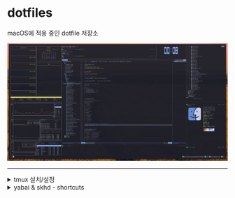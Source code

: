 # dotfiles
macOS에 적용 중인 dotfile 저장소

![screenshot](doc/screenshot.png)

------

<details>
<summary>tmux 설치/설정</summary>

### 설치
```shell
brew install tmux
```
### tmux true color 설정

~/.tmux.conf에 다음과 같이 설정
```
set -g default-terminal "tmux-256color"
set-option -sa terminal-features ",xterm-256color:RGB"
set-option -ga terminal-overrides ",eterm-256color:Tc"
```

.zshrc 에 다음과 같이 설정
```
alias tmux="tmux -2"
```

~/.config/kitty/kitty.conf에 다음과 같이 설정
```
term        xterm-256color
```

source ~/.zshrc
termnial을 다시 실행하고, nvim에서 :checkhealth를 수행했을 때, 아래와 같은 결과가 나와야 한다.
![sshot1](doc/sshot1.png)



------

### <span style="color:yellow">kitty terminal 실행 시, tmux 자동 실행</span>

~/.zshrc를 열고, 제일 마지막에 다음을 추가
```
[ -z "$TMUX" ] && command -v tmux &> /dev/null && tmux
```



------

### <span style="color:yellow">tmux에서 nvim 실행 시, insert mode에서 커서가 변경되지 않는 문제.</span>

.tmux.conf에 다음을 추가한다.
```
set-option -ga terminal-overrides '*:Ss=\E[%p1%d q:Se=\E[ q'
```
tmux shell에서 tmux kill-server를 실행 한 후, 다시 tmux를 실행하면 적용됨.



------

### <span style="color:yellow">tmux 사용법 간단 정리.</span>
- command prefix(ctrl-b)키를 누른 후에 다음 키를 누를 때는, command prefix를 누르고 있지 않아도 됨.
- 아래의 테이블에서 ctrl-b(command prefix)는 그냥 Prefix로 표현함
- pane은 tmux window의 분활된 화면(panel)을 의미

| 단축키              | 설명                                                        |
| ------------------- | ----------------------------------------------------------- |
| Prefix  %           | pane를 세로로 추가                                          |
| Prefix  "           | pane을 가로로 추가                                          |
| Prefix  x           | 사용 중인 pane을 종료                                       |
| Prefix  {           | 현재 pane의 위치를 반 시계 방향으로 변경(swap)              |
| Prefix  }           | 현재 pane의 위치를 시계 방향으로 변경(swap)                 |
| Prefix  [space key] | 가로로 분할돤 pane을 세로로 변경 혹은 그 반대 경우로 toggle |
| Prefix  ?           | tmux의 단축키 help, 종료는 q                                |
| Prefix  [방향키]    | 커서를 해당 방향의 panel로 이동 (change focus)              |
| Prefix  [cmd key]   | pane의 크기를 해당 방향으로 늘리거나 줄임 (resize pane)     |
| Prefix  z           | pane zoom toggle                                            |
| Prefix  a           | pane zoom 상태에서 이전 pane으로 변경 (a 연타 가능)         |
| Prefix  s           | pane zoom 상태에서 다음 pane으로 변경 (s 연타 가능)         |



------

### <span style="color:yellow">tmux plugin manager TPM 설치 밑 catpppuccin theme 설치</span>

Tmux  Plugin Manager (TPM) 설치

```shell
git clone https://github.com/tmux-plugins/tpm ~/.tmux/plugins/tpm
```

git clone이 완료되면, ~/.tmux.conf를 열고, 파일 제일 하단에 아래의 내용을 추가한다.

```shell
# List of plugins

set -g @plugin 'tmux-plugins/tpm'
set -g @plugin 'tmux-plugins/tmux-sensible'


# Initialize TMUX plugin manager (keep this line at the very bottom of tmux.conf)
run '~/.tmux/plugins/tpm/tpm'
```

파일을 저장하고 shell로 나와서 아래의 명령을 수행

```shell
tmux source-file ~/.tmux.conf
```

다시, ~/.tmux.conf 파일을 열고, catppccin plugin을 설치한다.

```shell
# catppuccin plugin
set -g @plugin 'catppuccin/tmux'
set -g @catppuccin_flavour 'mocha' # or frappe, macchiato, mocha
set -g @catppuccin_window_left_separator "█"
set -g @catppuccin_window_right_separator "█ "
set -g @catppuccin_window_number_position "right"
set -g @catppuccin_window_middle_separator "  █"

set -g @catppuccin_window_default_fill "number"

set -g @catppuccin_window_current_fill "number"
set -g @catppuccin_window_current_text "#{pane_current_path}"

set -g @catppuccin_status_modules_right "application session date_time"
set -g @catppuccin_status_left_separator  ""
set -g @catppuccin_status_right_separator " "
set -g @catppuccin_status_right_separator_inverse "yes"
set -g @catppuccin_status_fill "all"
set -g @catppuccin_status_connect_separator "no"

# --------------------------------------------
set -g @plugin 'tmux-plugins/tpm'
set -g @plugin 'tmux-plugins/tmux-sensible'

```

점선 위의 내용만 추가하면 된다.  추가가 완료 되었으면.. 저장 후, 다시 tmux shell로 나온다.

```shell
Prefix + I
```

ctrl-b + I (대문자 i)를 눌러주면, 아래와 같은 화면이 나오면서  plugin을 설치하게 된다.

![tpm](doc/tmux_plugin_install.png)
</details>
<details>
<summary>yabai & skhd - shortcuts</summary>

| 단축키                         | 설명                                              |
| ------------------------------ | --------------------------------------------------|
| alt         + [방향키]         | 해당 방향의 window로 포커스 이동 (change focus)   |
| alt + shift + [방향키]         | 현재 window의 크기를 해당 방향으로 변경 (resize)  |
| alt + ctrl  + [방향키]         | 해당 방향의 window와 자리를 서로 바꿈 (swap)      |
| alt + cmd   + [방향키]         | 해당 방향으로 현재의 윈도우를 이동 시킴 (warp)    |
| alt + f                        | 현재 window를 **f**loating 모드로 toggle            |
| alt + z                        | 현재 window을 **z**oom-full 모드로 toggle           |
| alt + b                        | 전체 window들의 크기를  re**b**alancing             |
| alt + y                        | y축을 기준으로 180도 회전  (y-axis flip)          |
| alt + x                        | x축을 기준으로 180도 회전 (x-axis flip)           |
| alt + r                        | 시계방향으로 90도 회전(**r**ote)                    |
| alt + p                        | 이전(**p**revious) space로 window를 보냄            |
| alt + n                        | 다음(**n**ext)     space로 window를 보냄            |

</details>
